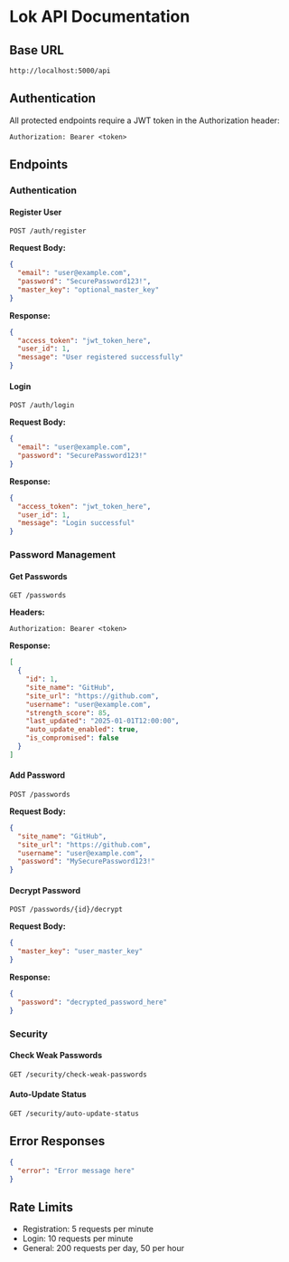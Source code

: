 # Lok API Documentation

## Base URL
```
http://localhost:5000/api
```

## Authentication
All protected endpoints require a JWT token in the Authorization header:
```
Authorization: Bearer <token>
```

## Endpoints

### Authentication

#### Register User
```http
POST /auth/register
```

**Request Body:**
```json
{
  "email": "user@example.com",
  "password": "SecurePassword123!",
  "master_key": "optional_master_key"
}
```

**Response:**
```json
{
  "access_token": "jwt_token_here",
  "user_id": 1,
  "message": "User registered successfully"
}
```

#### Login
```http
POST /auth/login
```

**Request Body:**
```json
{
  "email": "user@example.com",
  "password": "SecurePassword123!"
}
```

**Response:**
```json
{
  "access_token": "jwt_token_here",
  "user_id": 1,
  "message": "Login successful"
}
```

### Password Management

#### Get Passwords
```http
GET /passwords
```

**Headers:**
```
Authorization: Bearer <token>
```

**Response:**
```json
[
  {
    "id": 1,
    "site_name": "GitHub",
    "site_url": "https://github.com",
    "username": "user@example.com",
    "strength_score": 85,
    "last_updated": "2025-01-01T12:00:00",
    "auto_update_enabled": true,
    "is_compromised": false
  }
]
```

#### Add Password
```http
POST /passwords
```

**Request Body:**
```json
{
  "site_name": "GitHub",
  "site_url": "https://github.com",
  "username": "user@example.com",
  "password": "MySecurePassword123!"
}
```

#### Decrypt Password
```http
POST /passwords/{id}/decrypt
```

**Request Body:**
```json
{
  "master_key": "user_master_key"
}
```

**Response:**
```json
{
  "password": "decrypted_password_here"
}
```

### Security

#### Check Weak Passwords
```http
GET /security/check-weak-passwords
```

#### Auto-Update Status
```http
GET /security/auto-update-status
```

## Error Responses

```json
{
  "error": "Error message here"
}
```

## Rate Limits
- Registration: 5 requests per minute
- Login: 10 requests per minute
- General: 200 requests per day, 50 per hour